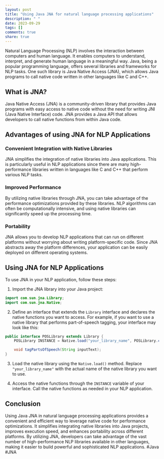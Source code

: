 ```yaml
---
layout: post
title: "Using Java JNA for natural language processing applications"
description: " "
date: 2023-09-29
tags: []
comments: true
share: true
---
```


Natural Language Processing (NLP) involves the interaction between computers and human language. It enables computers to understand, interpret, and generate human language in a meaningful way. Java, being a popular programming language, offers several libraries and frameworks for NLP tasks. One such library is Java Native Access (JNA), which allows Java programs to call native code written in other languages like C and C++.

## What is JNA?

Java Native Access (JNA) is a community-driven library that provides Java programs with easy access to native code without the need for writing JNI (Java Native Interface) code. JNA provides a Java API that allows developers to call native functions from within Java code.

## Advantages of using JNA for NLP Applications

### Convenient Integration with Native Libraries
JNA simplifies the integration of native libraries into Java applications. This is particularly useful in NLP applications since there are many high-performance libraries written in languages like C and C++ that perform various NLP tasks.

### Improved Performance
By utilizing native libraries through JNA, you can take advantage of the performance optimizations provided by these libraries. NLP algorithms can often be computationally intensive, and using native libraries can significantly speed up the processing time.

### Portability
JNA allows you to develop NLP applications that can run on different platforms without worrying about writing platform-specific code. Since JNA abstracts away the platform differences, your application can be easily deployed on different operating systems.

## Using JNA for NLP Applications

To use JNA in your NLP application, follow these steps:

1. Import the JNA library into your Java project:
```java
import com.sun.jna.Library;
import com.sun.jna.Native;
```

2. Define an interface that extends the `Library` interface and declares the native functions you want to access. For example, if you want to use a native library that performs part-of-speech tagging, your interface may look like this:
```java
public interface POSLibrary extends Library {
    POSLibrary INSTANCE = Native.load("your_library_name", POSLibrary.class);

    void tagPartsOfSpeech(String inputText);
}
```

3. Load the native library using the `Native.load()` method. Replace `"your_library_name"` with the actual name of the native library you want to use.

4. Access the native functions through the `INSTANCE` variable of your interface. Call the native functions as needed in your NLP application.

## Conclusion

Using Java JNA in natural language processing applications provides a convenient and efficient way to leverage native code for performance optimizations. It simplifies integrating native libraries into Java projects, improves execution speed, and enhances portability across different platforms. By utilizing JNA, developers can take advantage of the vast number of high-performance NLP libraries available in other languages, making it easier to build powerful and sophisticated NLP applications. #Java #JNA